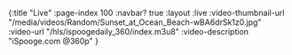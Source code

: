 {:title "Live"
 :page-index 100
 :navbar? true
 :layout :live
 :video-thumbnail-url "/media/videos/Random/Sunset_at_Ocean_Beach-wBA6drSk1z0.jpg"
 :video-url "/hls/ispoogedaily_360/index.m3u8"
 :video-description "iSpooge.com @360p"
 }



